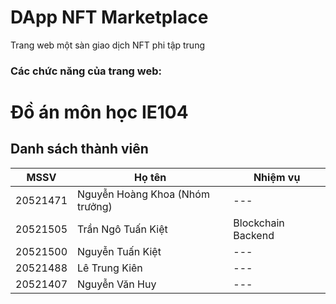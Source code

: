 # DApp NFT Marketplace
Trang web một sàn giao dịch NFT phi tập trung
### Các chức năng của trang web:

# Đồ án môn học IE104
## Danh sách thành viên
| MSSV | Họ tên |Nhiệm vụ|
| --- | ----------- |--------------------|
| 20521471 | Nguyễn Hoàng Khoa (Nhóm trưởng) |---|
| 20521505 | Trần Ngô Tuấn Kiệt |Blockchain Backend|
| 20521500 | Nguyễn Tuấn Kiệt |---|
| 20521488| Lê Trung Kiên |---|
| 20521407 | Nguyễn Văn Huy |---|
